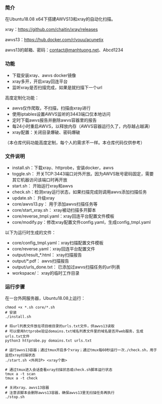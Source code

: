 ### 简介
在Ubuntu18.08 x64下搭建AWVS13和xray的自动化扫描。

xray：https://github.com/chaitin/xray/releases

awvs13：https://hub.docker.com/r/vouu/acunetix

awvs13的邮箱、密码：contact@manhtuong.net、Abcd1234

### 功能
- 下载安装xray、awvs docker镜像
- xray多开，开启xray回连平台
- 监听xray是否扫描完成，如果是就扫描下一个url

高度定制化功能：
- awvs仅作爬取，不扫描，扫描由xray进行
- 使用iptables设置AWVS监听的3443端口仅本地访问
- 定时下载awvs报告并删除awvs容器里的报告
- 每24小时重启AWVS，以释放内存（AWVS容器运行久了，内存越占越满）
- xray配置：关闭目录爆破、密码爆破

（本仓库代码功能高度定制，每个人的需求不一样。本仓库代码仅供参考）


### 文件说明

- install.sh：下载xray、httprobe，安装docker，awvs
- toggle.sh： 开关TCP:3443端口对外开放。因为AWVS账号密码固定，需要其它机器访问该端口时再开放
- start.sh： 开始运行xray和awvs
- check.sh：检测xray运行状态，如果扫描完成则调用awvs添加扫描任务
- update.sh： 升级xray
- core/awvs13.py： 用于添加awvs扫描任务等
- core/start_xray.sh： xray被动扫描多开脚本
- core/reverse_tmpl.yaml：xray回连平台配置文件模板
- core/modify.py：修改xray配置文件config.yaml，生成config_tmpl.yaml

以下为运行时生成的文件：
- core/config_tmpl.yaml：xray扫描配置文件模板
- core/reverse.yaml：xray回连平台配置文件
- output/result_*.html： xray扫描报告
- output/*.pdf： awvs扫描报告
- output/urls_done.txt： 已添加过awvs扫描任务的url列表
- workspace/： xray的临时工作目录

### 运行步骤
在一台外网服务器，Ubuntu18.08上运行：

```shell script
chmod +x *.sh core/*.sh
# 安装
./install.sh

# 将url列表文件放在项目根目录的urls.txt文件，供awvs13读取
# 可以使用httprobe验证domains.txt域名列表文件里的域名是否开web服务，生成urls.txt文件
python3 httprobe.py domains.txt urls.txt

# 运行awvs13容器；通过tmux开启多个xray；通过tmux每60秒运行一次./check.sh，用于监控xray扫描状态
./start.sh <外网IP> <xray个数>

# 通过tmux进入会话查看xray扫描状态或check.sh脚本运行状态
tmux a -t scan
tmux a -t check

# 关闭xray、awvs13容器
# 注意该脚本会删除awvs13容器，确保awvs13里无扫描任务再执行
./stop.sh

```



